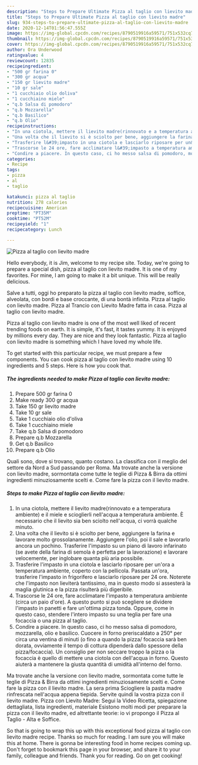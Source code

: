 ```yaml
---
description: "Steps to Prepare Ultimate Pizza al taglio con lievito madre"
title: "Steps to Prepare Ultimate Pizza al taglio con lievito madre"
slug: 934-steps-to-prepare-ultimate-pizza-al-taglio-con-lievito-madre
date: 2020-12-14T01:56:47.555Z
image: https://img-global.cpcdn.com/recipes/8790519916a59571/751x532cq70/pizza-al-taglio-con-lievito-madre-recipe-main-photo.jpg
thumbnail: https://img-global.cpcdn.com/recipes/8790519916a59571/751x532cq70/pizza-al-taglio-con-lievito-madre-recipe-main-photo.jpg
cover: https://img-global.cpcdn.com/recipes/8790519916a59571/751x532cq70/pizza-al-taglio-con-lievito-madre-recipe-main-photo.jpg
author: Ora Underwood
ratingvalue: 4
reviewcount: 12835
recipeingredient:
- "500 gr farina 0"
- "300 gr acqua"
- "150 gr lievito madre"
- "10 gr sale"
- "1 cucchiaio olio doliva"
- "1 cucchiaino miele"
- "q.b Salsa di pomodoro"
- "q.b Mozzarella"
- "q.b Basilico"
- "q.b Olio"
recipeinstructions:
- "In una ciotola, mettere il lievito madre(rinnovato e a temperatura ambiente) e il miele e scioglierli nell&#39;acqua a temperatura ambiente. È necessario che il lievito sia ben sciolto nell&#39;acqua, ci vorrà qualche minuto."
- "Una volta che il lievito si è sciolto per bene, aggiungere la farina e lavorare molto grossolanamente. Aggiungere l&#39;olio, poi il sale e lavorarlo ancora un pochino. Trasferire l&#39;impasto su un piano di lavoro infarinato (se avete della farina di semola è perfetta per la lavorazione) e lavorare velocemente, per inglobare quanta più aria possibile."
- "Trasferire l&#39;impasto in una ciotola e lasciarlo riposare per un&#39;ora a temperatura ambiente, coperto con la pellicola. Passata un&#39;ora, trasferire l&#39;impasto in frigorifero e lasciarlo riposare per 24 ore. Noterete che l&#39;impasto non lieviterà tantissimo, ma in questo modo si assesterà la maglia glutinica e la pizza risulterà più digeribile."
- "Trascorse le 24 ore, fare acclimatare l&#39;impasto a temperatura ambiente (circa un paio d&#39;ore). A questo punto si può scegliere se dividere l&#39;impasto in panetti e fare un&#39;ottima pizza tonda. Oppure, come in questo caso, stendere l&#39;intero impasto su una teglia per fare una focaccia o una pizza al taglio."
- "Condire a piacere. In questo caso, ci ho messo salsa di pomodoro, mozzarella, olio e basilico. Cuocere in forno preriscaldato a 250° per circa una ventina di minuti (o fino a quando la pizza/ focaccia sarà ben dorata, ovviamente il tempo di cottura dipenderà dallo spessore della pizza/focaccia). Un consiglio per non seccare troppo la pizza o la focaccia è quello di mettere una ciotola con dell&#39;acqua in forno. Questo aiuterà a mantenere la giusta quantità di umidità all&#39;interno del forno."
categories:
- Recipe
tags:
- pizza
- al
- taglio

katakunci: pizza al taglio 
nutrition: 278 calories
recipecuisine: American
preptime: "PT35M"
cooktime: "PT52M"
recipeyield: "1"
recipecategory: Lunch

---
```



![Pizza al taglio con lievito madre](https://img-global.cpcdn.com/recipes/8790519916a59571/751x532cq70/pizza-al-taglio-con-lievito-madre-recipe-main-photo.jpg)

Hello everybody, it is Jim, welcome to my recipe site. Today, we're going to prepare a special dish, pizza al taglio con lievito madre. It is one of my favorites. For mine, I am going to make it a bit unique. This will be really delicious.

Salve a tutti, oggi ho preparato la pizza al taglio con lievito madre, soffice, alveolata, con bordi e base croccante, di una bontà infinita. Pizza al taglio con lievito madre. Pizza al Trancio con Lievito Madre fatta in casa. Pizza al taglio con lievito madre.

Pizza al taglio con lievito madre is one of the most well liked of recent trending foods on earth. It is simple, it's fast, it tastes yummy. It is enjoyed by millions every day. They are nice and they look fantastic. Pizza al taglio con lievito madre is something which I have loved my whole life.


To get started with this particular recipe, we must prepare a few components. You can cook pizza al taglio con lievito madre using 10 ingredients and 5 steps. Here is how you cook that.

<!--inarticleads1-->

##### The ingredients needed to make Pizza al taglio con lievito madre:

1. Prepare 500 gr farina 0
1. Make ready 300 gr acqua
1. Take 150 gr lievito madre
1. Take 10 gr sale
1. Take 1 cucchiaio olio d&#39;oliva
1. Take 1 cucchiaino miele
1. Take q.b Salsa di pomodoro
1. Prepare q.b Mozzarella
1. Get q.b Basilico
1. Prepare q.b Olio


Quali sono, dove si trovano, quanto costano. La classifica con il meglio del settore da Nord a Sud passando per Roma. Ma trovate anche la versione con lievito madre, sormontata come tutte le teglie di Pizza &amp; Birra da ottimi ingredienti minuziosamente scelti e. Come fare la pizza con il lievito madre. 

<!--inarticleads2-->

##### Steps to make Pizza al taglio con lievito madre:

1. In una ciotola, mettere il lievito madre(rinnovato e a temperatura ambiente) e il miele e scioglierli nell&#39;acqua a temperatura ambiente. È necessario che il lievito sia ben sciolto nell&#39;acqua, ci vorrà qualche minuto.
1. Una volta che il lievito si è sciolto per bene, aggiungere la farina e lavorare molto grossolanamente. Aggiungere l&#39;olio, poi il sale e lavorarlo ancora un pochino. Trasferire l&#39;impasto su un piano di lavoro infarinato (se avete della farina di semola è perfetta per la lavorazione) e lavorare velocemente, per inglobare quanta più aria possibile.
1. Trasferire l&#39;impasto in una ciotola e lasciarlo riposare per un&#39;ora a temperatura ambiente, coperto con la pellicola. Passata un&#39;ora, trasferire l&#39;impasto in frigorifero e lasciarlo riposare per 24 ore. Noterete che l&#39;impasto non lieviterà tantissimo, ma in questo modo si assesterà la maglia glutinica e la pizza risulterà più digeribile.
1. Trascorse le 24 ore, fare acclimatare l&#39;impasto a temperatura ambiente (circa un paio d&#39;ore). A questo punto si può scegliere se dividere l&#39;impasto in panetti e fare un&#39;ottima pizza tonda. Oppure, come in questo caso, stendere l&#39;intero impasto su una teglia per fare una focaccia o una pizza al taglio.
1. Condire a piacere. In questo caso, ci ho messo salsa di pomodoro, mozzarella, olio e basilico. Cuocere in forno preriscaldato a 250° per circa una ventina di minuti (o fino a quando la pizza/ focaccia sarà ben dorata, ovviamente il tempo di cottura dipenderà dallo spessore della pizza/focaccia). Un consiglio per non seccare troppo la pizza o la focaccia è quello di mettere una ciotola con dell&#39;acqua in forno. Questo aiuterà a mantenere la giusta quantità di umidità all&#39;interno del forno.


Ma trovate anche la versione con lievito madre, sormontata come tutte le teglie di Pizza &amp; Birra da ottimi ingredienti minuziosamente scelti e. Come fare la pizza con il lievito madre. La sera prima Sciogliere la pasta madre rinfrescata nell&#39;acqua appena tiepida. Servite quindi la vostra pizza con il lievito madre. Pizza con Lievito Madre: Segui la Video Ricetta, spiegazione dettagliata, lista ingredienti, materiale Esistono molti modi per preparare la pizza con il lievito madre, ed altrettante teorie: io vi propongo il Pizza al Taglio - Alta e Soffice. 

So that is going to wrap this up with this exceptional food pizza al taglio con lievito madre recipe. Thanks so much for reading. I am sure you will make this at home. There is gonna be interesting food in home recipes coming up. Don't forget to bookmark this page in your browser, and share it to your family, colleague and friends. Thank you for reading. Go on get cooking!
